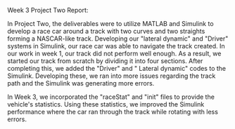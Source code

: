Week 3 Project Two Report:

In Project Two, the deliverables were to utilize MATLAB and Simulink to develop a race car around a track with two curves and two straights forming a NASCAR-like track. Developing our "lateral dynamic" and "Driver" systems in Simulink, our race car was able to navigate the track created. In our work in week 1, our track did not perform well enough. As a result, we started our track from scratch by dividing it into four sections. After completing this, we added the "Driver" and " Lateral dynamic" codes to the Simulink. Developing these, we ran into more issues regarding the track path and the Simulink was generating more errors. 

In Week 3, we incorporated the "raceStat" and "init" files to provide the vehicle's statistics. Using these statistics, we improved the Simulink performance where the car ran through the track while rotating with less errors. 
